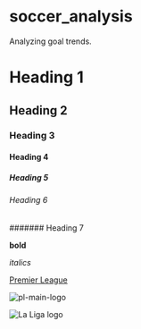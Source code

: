 # soccer_analysis
Analyzing goal trends.

# Heading 1
## Heading 2
### Heading 3
#### Heading 4
##### Heading 5
###### Heading 6
####### Heading 7

**bold**

*italics*

[Premier League](https://www.premierleague.com/)

![pl-main-logo](https://github.com/user-attachments/assets/5473b6c3-e1bb-489c-baa5-00dfe0cff870)

![La Liga logo](https://assets.laliga.com/assets/logos/laliga-v/laliga-v-300x300.jpg)
